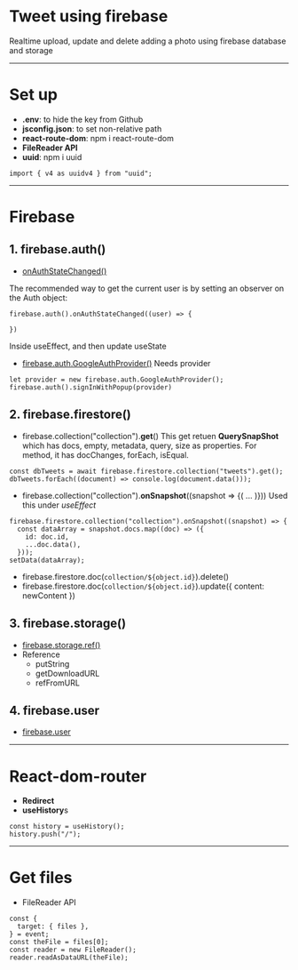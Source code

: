 # Tweet using firebase
Realtime upload, update and delete adding a photo using firebase database and storage

---

# Set up
- **.env**: to hide the key from Github
- **jsconfig.json**: to set non-relative path
- **react-route-dom**:  npm i react-route-dom
- **FileReader API**
- **uuid**: npm i uuid
```
import { v4 as uuidv4 } from "uuid";
```

---

# Firebase
## 1. firebase.auth()

- [onAuthStateChanged()](https://firebase.google.com/docs/auth/web/manage-users?authuser=1)

The recommended way to get the current user is by setting an observer on the Auth object:
```
firebase.auth().onAuthStateChanged((user) => {

})
```
Inside useEffect, and then update useState

- [firebase.auth.GoogleAuthProvider()](https://firebase.google.com/docs/auth/web/google-signin?authuser=1)
Needs provider
```
let provider = new firebase.auth.GoogleAuthProvider();
firebase.auth().signInWithPopup(provider)
```

## 2. firebase.firestore()
- firebase.collection("collection").**get**()
This get retuen **QuerySnapShot** which has docs, empty, metadata, query, size as properties.
For method, it has docChanges, forEach, isEqual.
```
const dbTweets = await firebase.firestore.collection("tweets").get();
dbTweets.forEach((document) => console.log(document.data()));
```

- firebase.collection("collection").**onSnapshot**((snapshot => {( ... )}))
Used this under *useEffect*
```
firebase.firestore.collection("collection").onSnapshot((snapshot) => {
  const dataArray = snapshot.docs.map((doc) => ({
    id: doc.id,
    ...doc.data(),
  }));
setData(dataArray);
```

- firebase.firestore.doc(`collection/${object.id}`).delete()
- firebase.firestore.doc(`collection/${object.id}`).update({ content: newContent })

## 3. firebase.storage()
- [firebase.storage.ref()](https://firebase.google.com/docs/reference/js/firebase.storage.Reference?authuser=1)
- Reference
   - putString
   - getDownloadURL
   - refFromURL

## 4. firebase.user
- [firebase.user](https://firebase.google.com/docs/reference/js/firebase.User?authuser=1)



---



# React-dom-router
- **Redirect**
- **useHistory**s
```
const history = useHistory();
history.push("/");
```


---

# Get files
- FileReader API
```
const {
  target: { files },
} = event;
const theFile = files[0];
const reader = new FileReader();
reader.readAsDataURL(theFile);
```


